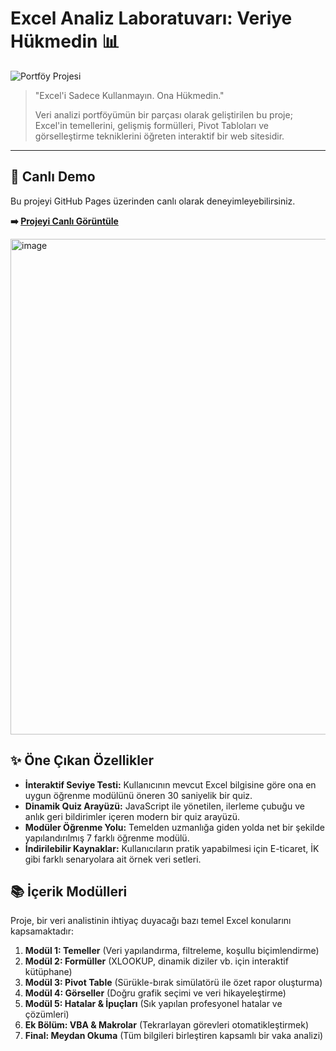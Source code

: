 
# Excel Analiz Laboratuvarı: Veriye Hükmedin 📊

![Portföy Projesi](https://img.shields.io/badge/Status-Portf%C3%B6y%20Projesi-blue.svg)

> "Excel'i Sadece Kullanmayın. Ona Hükmedin."
>
> Veri analizi portföyümün bir parçası olarak geliştirilen bu proje; Excel'in temellerini, gelişmiş formülleri, Pivot Tabloları ve görselleştirme tekniklerini öğreten interaktif bir web sitesidir.

---

## 🚀 Canlı Demo

Bu projeyi GitHub Pages üzerinden canlı olarak deneyimleyebilirsiniz.

**➡️ [Projeyi Canlı Görüntüle](https://yelbetul.github.io/excel-analiz-rehberi/)**

<img width="1454" height="793" alt="image" src="https://github.com/user-attachments/assets/96992081-7a51-4225-bc5e-13b2b2245b35" />


## ✨ Öne Çıkan Özellikler

* **İnteraktif Seviye Testi:** Kullanıcının mevcut Excel bilgisine göre ona en uygun öğrenme modülünü öneren 30 saniyelik bir quiz.
* **Dinamik Quiz Arayüzü:** JavaScript ile yönetilen, ilerleme çubuğu ve anlık geri bildirimler içeren modern bir quiz arayüzü.
* **Modüler Öğrenme Yolu:** Temelden uzmanlığa giden yolda net bir şekilde yapılandırılmış 7 farklı öğrenme modülü.
* **İndirilebilir Kaynaklar:** Kullanıcıların pratik yapabilmesi için E-ticaret, İK gibi farklı senaryolara ait örnek veri setleri.

## 📚 İçerik Modülleri

Proje, bir veri analistinin ihtiyaç duyacağı bazı temel Excel konularını kapsamaktadır:

1.  **Modül 1: Temeller** (Veri yapılandırma, filtreleme, koşullu biçimlendirme)
2.  **Modül 2: Formüller** (XLOOKUP, dinamik diziler vb. için interaktif kütüphane)
3.  **Modül 3: Pivot Table** (Sürükle-bırak simülatörü ile özet rapor oluşturma)
4.  **Modül 4: Görseller** (Doğru grafik seçimi ve veri hikayeleştirme)
5.  **Modül 5: Hatalar & İpuçları** (Sık yapılan profesyonel hatalar ve çözümleri)
6.  **Ek Bölüm: VBA & Makrolar** (Tekrarlayan görevleri otomatikleştirmek)
7.  **Final: Meydan Okuma** (Tüm bilgileri birleştiren kapsamlı bir vaka analizi)
